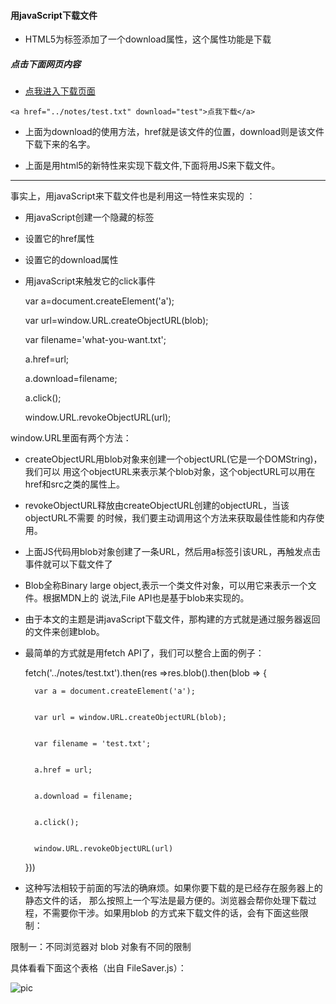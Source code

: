 #### 用javaScript下载文件
* HTML5为<a>标签添加了一个download属性，这个属性功能是下载

##### 点击下面网页内容
* [点我进入下载页面](http://lemon83.github.io/notes/down/down.html)


 `<a href="../notes/test.txt" download="test">点我下载</a>`

* 上面为download的使用方法，href就是该文件的位置，download则是该文件下载下来的名字。

* 上面是用html5的新特性来实现下载文件,下面将用JS来下载文件。

***

事实上，用javaScript来下载文件也是利用这一特性来实现的 ：
* 用javaScript创建一个隐藏的<a>标签
* 设置它的href属性
* 设置它的download属性
* 用javaScript来触发它的click事件

    var a=document.createElement('a');

    var url=window.URL.createObjectURL(blob);

    var filename='what-you-want.txt';

    a.href=url;

    a.download=filename;

    a.click();

    window.URL.revokeObjectURL(url);

window.URL里面有两个方法：
* createObjectURL用blob对象来创建一个objectURL(它是一个DOMString)，我们可以
用这个objectURL来表示某个blob对象，这个objectURL可以用在href和src之类的属性上。

* revokeObjectURL释放由createObjectURL创建的objectURL，当该objectURL不需要
的时候，我们要主动调用这个方法来获取最佳性能和内存使用。

* 上面JS代码用blob对象创建了一条URL，然后用a标签引该URL，再触发点击事件就可以下载文件了


* Blob全称Binary large object,表示一个类文件对象，可以用它来表示一个文件。根据MDN上的
说法,File API也是基于blob来实现的。

* 由于本文的主题是讲javaScript下载文件，那构建的方式就是通过服务器返回的文件来创建blob。

* 最简单的方式就是用fetch API了，我们可以整合上面的例子：



    fetch('../notes/test.txt').then(res =>res.blob().then(blob => {


        var a = document.createElement('a');


        var url = window.URL.createObjectURL(blob);


        var filename = 'test.txt';


        a.href = url;


        a.download = filename;


        a.click();


        window.URL.revokeObjectURL(url)


    }))



* 这种写法相较于前面的写法的确麻烦。如果你要下载的是已经存在服务器上的静态文件的话，
那么按照上一个写法是最方便的。浏览器会帮你处理下载过程，不需要你干涉。如果用blob
的方式来下载文件的话，会有下面这些限制：

限制一：不同浏览器对 blob 对象有不同的限制

具体看看下面这个表格（出自 FileSaver.js）：

![pic](http://lemon83.github.io/notes/images/640.webp)


